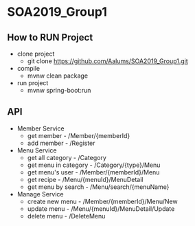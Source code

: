 # SOA2019_Group1

## How to RUN Project
* clone project
  * git clone https://github.com/Aalums/SOA2019_Group1.git
* compile
  * mvnw clean package
* run project 
  * mvnw spring-boot:run
  
## API
* Member Service
  * get member - /Member/{memberId}
  * add member - /Register
* Menu Service
  * get all category - /Category
  * get menu in category - /Category/{type}/Menu
  * get menu's user - /Member/{memberId}/Menu
  * get recipe - /Menu/{menuId}/MenuDetail
  * get menu by search - /Menu/search/{menuName}
* Manage Service
  * create new menu - /Member/{memberId}/Menu/New
  * update menu - /Menu/{menuId}/MenuDetail/Update
  * delete menu - /DeleteMenu
